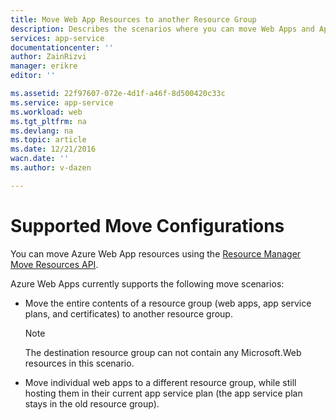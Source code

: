 ```yaml
---
title: Move Web App Resources to another Resource Group
description: Describes the scenarios where you can move Web Apps and App Services from one Resource Group to another.
services: app-service
documentationcenter: ''
author: ZainRizvi
manager: erikre
editor: ''

ms.assetid: 22f97607-072e-4d1f-a46f-8d500420c33c
ms.service: app-service
ms.workload: web
ms.tgt_pltfrm: na
ms.devlang: na
ms.topic: article
ms.date: 12/21/2016
wacn.date: ''
ms.author: v-dazen

---
```

# Supported Move Configurations
You can move Azure Web App resources using the [Resource Manager Move Resources API](../azure-resource-manager/resource-group-move-resources.md).

Azure Web Apps currently supports the following move scenarios:

* Move the entire contents of a resource group (web apps, app service plans, and certificates) to another resource group. 

   > [!Note]
   > The destination resource group can not contain any Microsoft.Web resources in this scenario.

* Move individual web apps to a different resource group, while still hosting them in their current app service plan (the app service plan stays in the old resource group).
